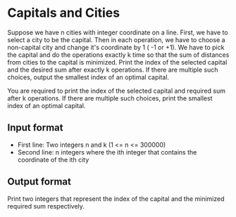 # Capitals and Cities

Suppose we have n cities with integer coordinate on a line. First, we have to select a city to be the capital. Then in each operation, we have to choose a non-capital city and change it's coordinate by 1 ( -1 or +1). We have to pick the capital and do the operations exactly k time so that the sum of distances from cities to the capital is minimized. Print the index of the selected capital and the desired sum after exactly k operations. If there are multiple such choices, output the smallest index of an optimal capital.

You are required to print the index of the selected capital and required sum after k operations. If there are multiple such choices, print the smallest index of an optimal capital.

## Input format

- First line: Two integers n and k (1 <= n <= 300000)
- Second line: n integers where the ith integer that contains the coordinate of the ith city

## Output format

Print two integers that represent the index of the capital and the minimized required sum respectively.

